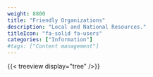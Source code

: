```yaml
---
weight: 8800
title: "Friendly Organizations"
description: "Local and National Resources."
titleIcon: "fa-solid fa-users"
categories: ["Information"]
#tags: ["Content management"]
---
```


{{< treeview display="tree" />}}

<!-- Changes and update:
* Last revision: Aug 28, 2024.
-->
